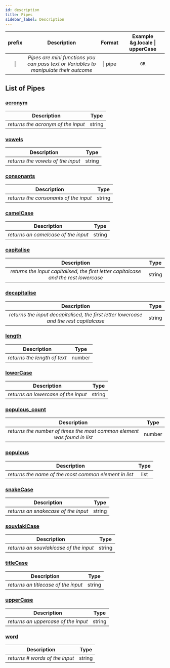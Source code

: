 ```yaml
---
id: description
title: Pipes
sidebar_label: Description
---
```


| prefix |                                      Description                                      | Format  | Example &g.locale \| upperCase |
| :----: | :-----------------------------------------------------------------------------------: | :-----: | :----------------------------: |
|   \|   | _Pipes are mini functions you can pass text or Variables to manipulate their outcome_ | \| pipe |              `GR`              |

## List of Pipes

### [acronym](/docs/interpreter/objects/pipes/detailed/acronym)

|            Description             |  Type  |
| :--------------------------------: | :----: |
| _returns the acronym of the input_ | string |

### [vowels](/docs/interpreter/objects/pipes/detailed/vowels)

|            Description            |  Type  |
| :-------------------------------: | :----: |
| _returns the vowels of the input_ | string |

### [consonants](/docs/interpreter/objects/pipes/detailed/consonants)

|              Description              |  Type  |
| :-----------------------------------: | :----: |
| _returns the consonants of the input_ | string |

### [camelCase](/docs/interpreter/objects/pipes/detailed/camelCase)

|             Description             |  Type  |
| :---------------------------------: | :----: |
| _returns an camelcase of the input_ | string |

### [capitalise](/docs/interpreter/objects/pipes/detailed/capitalise)

|                                     Description                                      |  Type  |
| :----------------------------------------------------------------------------------: | :----: |
| _returns the input capitalised, the first letter capitalcase and the rest lowercase_ | string |

### [decapitalise](/docs/interpreter/objects/pipes/detailed/decapitalise)

|                                      Description                                       |  Type  |
| :------------------------------------------------------------------------------------: | :----: |
| _returns the input decapitalised, the first letter lowercase and the rest capitalcase_ | string |

### [length](/docs/interpreter/objects/pipes/detailed/length)

|         Description          |  Type  |
| :--------------------------: | :----: |
| _returns the length of text_ | number |

### [lowerCase](/docs/interpreter/objects/pipes/detailed/lowerCase)

|             Description             |  Type  |
| :---------------------------------: | :----: |
| _returns an lowercase of the input_ | string |

### [populous_count](/docs/interpreter/objects/pipes/detailed/populous_count)

|                               Description                               |  Type  |
| :---------------------------------------------------------------------: | :----: |
| _returns the number of times the most common element was found in list_ | number |

### [populous](/docs/interpreter/objects/pipes/detailed/populous)

|                      Description                      | Type |
| :---------------------------------------------------: | :--: |
| _returns the name of the most common element in list_ | list |

### [snakeCase](/docs/interpreter/objects/pipes/detailed/snakeCase)

|             Description             |  Type  |
| :---------------------------------: | :----: |
| _returns an snakecase of the input_ | string |

### [souvlakiCase](/docs/interpreter/objects/pipes/detailed/souvlakiCase)

|              Description               |  Type  |
| :------------------------------------: | :----: |
| _returns an souvlakicase of the input_ | string |

### [titleCase](/docs/interpreter/objects/pipes/detailed/titleCase)

|             Description             |  Type  |
| :---------------------------------: | :----: |
| _returns an titlecase of the input_ | string |

### [upperCase](/docs/interpreter/objects/pipes/detailed/upperCase)

|             Description             |  Type  |
| :---------------------------------: | :----: |
| _returns an uppercase of the input_ | string |

### [word](/docs/interpreter/objects/pipes/detailed/words)

|           Description           |  Type  |
| :-----------------------------: | :----: |
| _returns \# words of the input_ | string |
